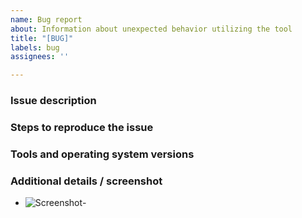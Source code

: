 ```yaml
---
name: Bug report
about: Information about unexpected behavior utilizing the tool
title: "[BUG]"
labels: bug
assignees: ''

---
```


### Issue description
<!-- Explain the issue that you encountered concisely, add information about expected result and current result-->

### Steps to reproduce the issue
<!-- 
1. Downloads data '...'
2. Run '...' with flags '...'
3. Scroll up on the log to '....'
4. See error
-->

### Tools and operating system versions
<!--
$ npm -v && node -v && docker-compose -v && docker -v 
-->

### Additional details / screenshot
- ![Screenshot]()-
